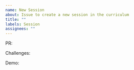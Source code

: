 ```yaml
---
name: New Session
about: Issue to create a new session in the curriculum
title: ""
labels: Session
assignees: ""
---
```


PR:

Challenges:

Demo:

